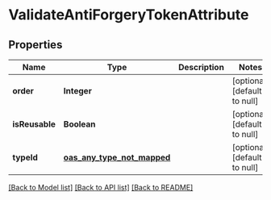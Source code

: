 # ValidateAntiForgeryTokenAttribute
## Properties

| Name | Type | Description | Notes |
|------------ | ------------- | ------------- | -------------|
| **order** | **Integer** |  | [optional] [default to null] |
| **isReusable** | **Boolean** |  | [optional] [default to null] |
| **typeId** | [**oas_any_type_not_mapped**](.md) |  | [optional] [default to null] |

[[Back to Model list]](../README.md#documentation-for-models) [[Back to API list]](../README.md#documentation-for-api-endpoints) [[Back to README]](../README.md)

